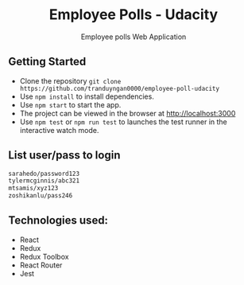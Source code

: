 <div align="center">
<h1>Employee Polls - Udacity</h1>
<p>Employee polls Web Application</p>
</div>

## Getting Started

- Clone the repository `git clone https://github.com/tranduyngan0000/employee-poll-udacity`
- Use `npm install` to install dependencies.
- Use `npm start` to start the app.
- The project can be viewed in the browser at [http://localhost:3000](http://localhost:3000)
- Use `npm test` or `npm run test` to launches the test runner in the interactive watch mode.

## List user/pass to login

```bash
sarahedo/password123
tylermcginnis/abc321
mtsamis/xyz123
zoshikanlu/pass246
```

## Technologies used:

- React
- Redux
- Redux Toolbox
- React Router
- Jest
